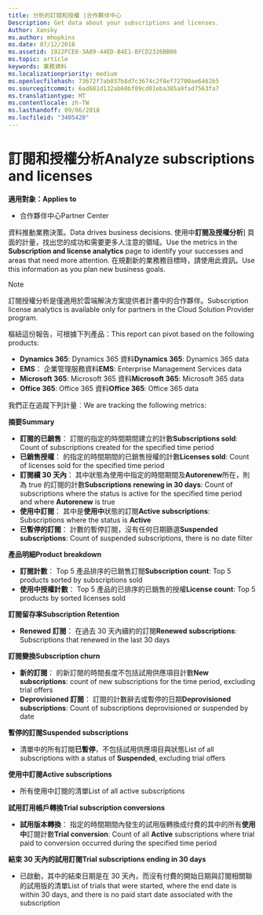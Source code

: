 ```yaml
---
title: 分析的訂閱和授權 |合作夥伴中心
Description: Get data about your subscriptions and licenses.
Author: Xansky
ms.author: mhopkins
ms.date: 07/12/2018
ms.assetid: 1922FCE8-3A89-44ED-B4E1-BFCD2326BB06
ms.topic: article
keywords: 業務資料
ms.localizationpriority: medium
ms.openlocfilehash: 73672f7ab037b8d7c3674c2f8ef72700ae6462b5
ms.sourcegitcommit: 6ad681d132ab60bf09cd01eba385a9fad7563fa7
ms.translationtype: MT
ms.contentlocale: zh-TW
ms.lasthandoff: 09/06/2018
ms.locfileid: "3405420"
---
```

# <a name="analyze-subscriptions-and-licenses"></a><span data-ttu-id="98e43-103">訂閱和授權分析</span><span class="sxs-lookup"><span data-stu-id="98e43-103">Analyze subscriptions and licenses</span></span> 

**<span data-ttu-id="98e43-104">適用對象：</span><span class="sxs-lookup"><span data-stu-id="98e43-104">Applies to</span></span>**
- <span data-ttu-id="98e43-105">合作夥伴中心</span><span class="sxs-lookup"><span data-stu-id="98e43-105">Partner Center</span></span>

<span data-ttu-id="98e43-106">資料推動業務決策。</span><span class="sxs-lookup"><span data-stu-id="98e43-106">Data drives business decisions.</span></span> <span data-ttu-id="98e43-107">使用中**訂閱及授權分析**\] 頁面的計量，找出您的成功和需要更多人注意的領域。</span><span class="sxs-lookup"><span data-stu-id="98e43-107">Use the metrics in the **Subscription and license analytics** page to identify your successes and areas that need more attention.</span></span> <span data-ttu-id="98e43-108">在規劃新的業務務目標時，請使用此資訊。</span><span class="sxs-lookup"><span data-stu-id="98e43-108">Use this information as you plan new business goals.</span></span>

> [!NOTE]
> <span data-ttu-id="98e43-109">訂閱授權分析是僅適用於雲端解決方案提供者計畫中的合作夥伴。</span><span class="sxs-lookup"><span data-stu-id="98e43-109">Subscription license analytics is available only for partners in the Cloud Solution Provider program.</span></span>


<span data-ttu-id="98e43-110">樞紐這份報告，可根據下列產品：</span><span class="sxs-lookup"><span data-stu-id="98e43-110">This report can pivot based on the following products:</span></span>

 - <span data-ttu-id="98e43-111">**Dynamics 365**: Dynamics 365 資料</span><span class="sxs-lookup"><span data-stu-id="98e43-111">**Dynamics 365**: Dynamics 365 data</span></span>  
 - <span data-ttu-id="98e43-112">**EMS**： 企業管理服務資料</span><span class="sxs-lookup"><span data-stu-id="98e43-112">**EMS**: Enterprise Management Services data</span></span>  
 - <span data-ttu-id="98e43-113">**Microsoft 365**: Microsoft 365 資料</span><span class="sxs-lookup"><span data-stu-id="98e43-113">**Microsoft 365**: Microsoft 365 data</span></span>  
 - <span data-ttu-id="98e43-114">**Office 365**: Office 365 資料</span><span class="sxs-lookup"><span data-stu-id="98e43-114">**Office 365**: Office 365 data</span></span>  


<span data-ttu-id="98e43-115">我們正在追蹤下列計量︰</span><span class="sxs-lookup"><span data-stu-id="98e43-115">We are tracking the following metrics:</span></span>

**<span data-ttu-id="98e43-116">摘要</span><span class="sxs-lookup"><span data-stu-id="98e43-116">Summary</span></span>**  
 - <span data-ttu-id="98e43-117">**訂閱的已銷售**： 訂閱的指定的時間期間建立的計數</span><span class="sxs-lookup"><span data-stu-id="98e43-117">**Subscriptions sold**: Count of subscriptions created for the specified time period</span></span>  
 - <span data-ttu-id="98e43-118">**已銷售授權**： 的指定的時間期間的已銷售授權的計數</span><span class="sxs-lookup"><span data-stu-id="98e43-118">**Licenses sold**: Count of licenses sold for the specified time period</span></span>   
 - <span data-ttu-id="98e43-119">**訂閱續 30 天內**： 其中狀態為使用中指定的時間期間及**Autorenew**所在，則為 true 的訂閱的計數</span><span class="sxs-lookup"><span data-stu-id="98e43-119">**Subscriptions renewing in 30 days**: Count of subscriptions where the status is active for the specified time period and where **Autorenew** is true</span></span>
 - <span data-ttu-id="98e43-120">**使用中訂閱**： 其中是**使用中**狀態的訂閱</span><span class="sxs-lookup"><span data-stu-id="98e43-120">**Active subscriptions**: Subscriptions where the status is **Active**</span></span>  
 - <span data-ttu-id="98e43-121">**已暫停的訂閱**： 計數的暫停訂閱，沒有任何日期篩選</span><span class="sxs-lookup"><span data-stu-id="98e43-121">**Suspended subscriptions**: Count of suspended subscriptions, there is no date filter</span></span>  

**<span data-ttu-id="98e43-122">產品明細</span><span class="sxs-lookup"><span data-stu-id="98e43-122">Product breakdown</span></span>**  
 - <span data-ttu-id="98e43-123">**訂閱計數**： Top 5 產品排序的已銷售訂閱</span><span class="sxs-lookup"><span data-stu-id="98e43-123">**Subscription count**: Top 5 products sorted by subscriptions sold</span></span>  
 - <span data-ttu-id="98e43-124">**使用中授權計數**： Top 5 產品的已排序的已銷售的授權</span><span class="sxs-lookup"><span data-stu-id="98e43-124">**License count**: Top 5 products by sorted licenses sold</span></span>

**<span data-ttu-id="98e43-125">訂閱留存率</span><span class="sxs-lookup"><span data-stu-id="98e43-125">Subscription Retention</span></span>**
 - <span data-ttu-id="98e43-126">**Renewed 訂閱**： 在過去 30 天內續約的訂閱</span><span class="sxs-lookup"><span data-stu-id="98e43-126">**Renewed subscriptions**: Subscriptions that renewed in the last 30 days</span></span>  

**<span data-ttu-id="98e43-127">訂閱變換</span><span class="sxs-lookup"><span data-stu-id="98e43-127">Subscription churn</span></span>**  
 - <span data-ttu-id="98e43-128">**新的訂閱**： 的新訂閱的時間長度不包括試用供應項目計數</span><span class="sxs-lookup"><span data-stu-id="98e43-128">**New subscriptions**: count of new subscriptions for the time period, excluding trial offers</span></span>  
 - <span data-ttu-id="98e43-129">**Deprovisioned 訂閱**： 訂閱的計數辭去或暫停的日期</span><span class="sxs-lookup"><span data-stu-id="98e43-129">**Deprovisioned subscriptions**: Count of subscriptions deprovisioned or suspended by date</span></span>  

**<span data-ttu-id="98e43-130">暫停的訂閱</span><span class="sxs-lookup"><span data-stu-id="98e43-130">Suspended subscriptions</span></span>**  
 - <span data-ttu-id="98e43-131">清單中的所有訂閱**已暫停**，不包括試用供應項目與狀態</span><span class="sxs-lookup"><span data-stu-id="98e43-131">List of all subscriptions with a status of **Suspended**, excluding trial offers</span></span>  
  
**<span data-ttu-id="98e43-132">使用中訂閱</span><span class="sxs-lookup"><span data-stu-id="98e43-132">Active subscriptions</span></span>**
 - <span data-ttu-id="98e43-133">所有使用中訂閱的清單</span><span class="sxs-lookup"><span data-stu-id="98e43-133">List of all active subscriptions</span></span>  

**<span data-ttu-id="98e43-134">試用訂用帳戶轉換</span><span class="sxs-lookup"><span data-stu-id="98e43-134">Trial subscription conversions</span></span>**  
 - <span data-ttu-id="98e43-135">**試用版本轉換**： 指定的時間期間內發生的試用版轉換成付費的其中的所有**使用中**訂閱計數</span><span class="sxs-lookup"><span data-stu-id="98e43-135">**Trial conversion**: Count of all **Active** subscriptions where trial paid to conversion occurred during the specified time period</span></span>  

**<span data-ttu-id="98e43-136">結束 30 天內的試用訂閱</span><span class="sxs-lookup"><span data-stu-id="98e43-136">Trial subscriptions ending in 30 days</span></span>**  
 - <span data-ttu-id="98e43-137">已啟動，其中的結束日期是在 30 天內，而沒有付費的開始日期與訂閱相關聯的試用版的清單</span><span class="sxs-lookup"><span data-stu-id="98e43-137">List of trials that were started, where the end date is within 30 days, and there is no paid start date associated with the subscription</span></span>  

  
